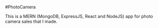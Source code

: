 #PhotoCamera

This is a MERN (MongoDB, ExpressJS, React and NodeJS) app for photo camera sales that I made. 
